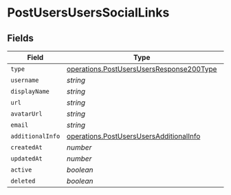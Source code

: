 # PostUsersUsersSocialLinks


## Fields

| Field                                                                                                | Type                                                                                                 | Required                                                                                             | Description                                                                                          |
| ---------------------------------------------------------------------------------------------------- | ---------------------------------------------------------------------------------------------------- | ---------------------------------------------------------------------------------------------------- | ---------------------------------------------------------------------------------------------------- |
| `type`                                                                                               | [operations.PostUsersUsersResponse200Type](../../models/operations/postusersusersresponse200type.md) | :heavy_minus_sign:                                                                                   | N/A                                                                                                  |
| `username`                                                                                           | *string*                                                                                             | :heavy_minus_sign:                                                                                   | N/A                                                                                                  |
| `displayName`                                                                                        | *string*                                                                                             | :heavy_minus_sign:                                                                                   | N/A                                                                                                  |
| `url`                                                                                                | *string*                                                                                             | :heavy_minus_sign:                                                                                   | N/A                                                                                                  |
| `avatarUrl`                                                                                          | *string*                                                                                             | :heavy_minus_sign:                                                                                   | N/A                                                                                                  |
| `email`                                                                                              | *string*                                                                                             | :heavy_minus_sign:                                                                                   | N/A                                                                                                  |
| `additionalInfo`                                                                                     | [operations.PostUsersUsersAdditionalInfo](../../models/operations/postusersusersadditionalinfo.md)   | :heavy_minus_sign:                                                                                   | N/A                                                                                                  |
| `createdAt`                                                                                          | *number*                                                                                             | :heavy_minus_sign:                                                                                   | N/A                                                                                                  |
| `updatedAt`                                                                                          | *number*                                                                                             | :heavy_minus_sign:                                                                                   | N/A                                                                                                  |
| `active`                                                                                             | *boolean*                                                                                            | :heavy_minus_sign:                                                                                   | N/A                                                                                                  |
| `deleted`                                                                                            | *boolean*                                                                                            | :heavy_minus_sign:                                                                                   | N/A                                                                                                  |